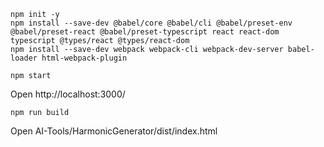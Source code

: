 ```
npm init -y
npm install --save-dev @babel/core @babel/cli @babel/preset-env @babel/preset-react @babel/preset-typescript react react-dom typescript @types/react @types/react-dom
npm install --save-dev webpack webpack-cli webpack-dev-server babel-loader html-webpack-plugin

npm start
```

Open http://localhost:3000/

```
npm run build
```
Open AI-Tools/HarmonicGenerator/dist/index.html